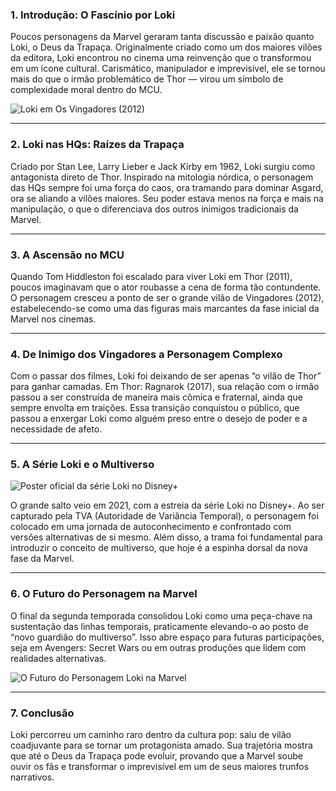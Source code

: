 ### 1. Introdução: O Fascínio por Loki

Poucos personagens da Marvel geraram tanta discussão e paixão quanto Loki, o Deus da Trapaça. Originalmente criado como um dos maiores vilões da editora, Loki encontrou no cinema uma reinvenção que o transformou em um ícone cultural. Carismático, manipulador e imprevisível, ele se tornou mais do que o irmão problemático de Thor — virou um símbolo de complexidade moral dentro do MCU.

![Loki em Os Vingadores (2012)](https://cinemacomrapadura.com.br/imagens/2012/10/Loki.jpg)

---------

### 2. Loki nas HQs: Raízes da Trapaça

Criado por Stan Lee, Larry Lieber e Jack Kirby em 1962, Loki surgiu como antagonista direto de Thor. Inspirado na mitologia nórdica, o personagem das HQs sempre foi uma força do caos, ora tramando para dominar Asgard, ora se aliando a vilões maiores. Seu poder estava menos na força e mais na manipulação, o que o diferenciava dos outros inimigos tradicionais da Marvel.

---------

### 3. A Ascensão no MCU

Quando Tom Hiddleston foi escalado para viver Loki em Thor (2011), poucos imaginavam que o ator roubasse a cena de forma tão contundente. O personagem cresceu a ponto de ser o grande vilão de Vingadores (2012), estabelecendo-se como uma das figuras mais marcantes da fase inicial da Marvel nos cinemas.

---------

### 4. De Inimigo dos Vingadores a Personagem Complexo

Com o passar dos filmes, Loki foi deixando de ser apenas “o vilão de Thor” para ganhar camadas. Em Thor: Ragnarok (2017), sua relação com o irmão passou a ser construída de maneira mais cômica e fraternal, ainda que sempre envolta em traições. Essa transição conquistou o público, que passou a enxergar Loki como alguém preso entre o desejo de poder e a necessidade de afeto.

---------

### 5. A Série Loki e o Multiverso

![Poster oficial da série Loki no Disney+](https://f.i.uol.com.br/fotografia/2021/05/12/1620835470609bfc8e766b4_1620835470_3x2_md.jpg)

O grande salto veio em 2021, com a estreia da série Loki no Disney+. Ao ser capturado pela TVA (Autoridade de Variância Temporal), o personagem foi colocado em uma jornada de autoconhecimento e confrontado com versões alternativas de si mesmo. Além disso, a trama foi fundamental para introduzir o conceito de multiverso, que hoje é a espinha dorsal da nova fase da Marvel.

---------

### 6. O Futuro do Personagem na Marvel

O final da segunda temporada consolidou Loki como uma peça-chave na sustentação das linhas temporais, praticamente elevando-o ao posto de “novo guardião do multiverso”. Isso abre espaço para futuras participações, seja em Avengers: Secret Wars ou em outras produções que lidem com realidades alternativas.

![O Futuro do Personagem Loki na Marvel](https://blogs.correiobraziliense.com.br/proximocapitulo/wp-content/uploads/sites/27/2021/07/loki4-550x298.jpg)

---------

### 7. Conclusão

Loki percorreu um caminho raro dentro da cultura pop: saiu de vilão coadjuvante para se tornar um protagonista amado. Sua trajetória mostra que até o Deus da Trapaça pode evoluir, provando que a Marvel soube ouvir os fãs e transformar o imprevisível em um de seus maiores trunfos narrativos.
